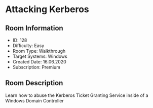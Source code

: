 ﻿# Attacking Kerberos

## Room Information
- ID: 128
- Difficulty: Easy
- Room Type: Walkthrough
- Target Systems: Windows
- Created Date: 16.06.2020
- Subscription: Premium

## Room Description
Learn how to abuse the Kerberos Ticket Granting Service inside of a Windows Domain Controller
